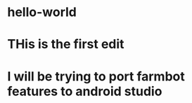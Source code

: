 # hello-world
# THis is the first edit
# I will be trying to port farmbot features to android studio
